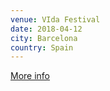 ```yaml
---
venue: VIda Festival
date: 2018-04-12
city: Barcelona
country: Spain
---
```


[More info](http://www.vidafestival.com/vidanews/2018/3/14/5a-festa-de-presentaci-vida-2018-the-clientele-xavier-calvet)